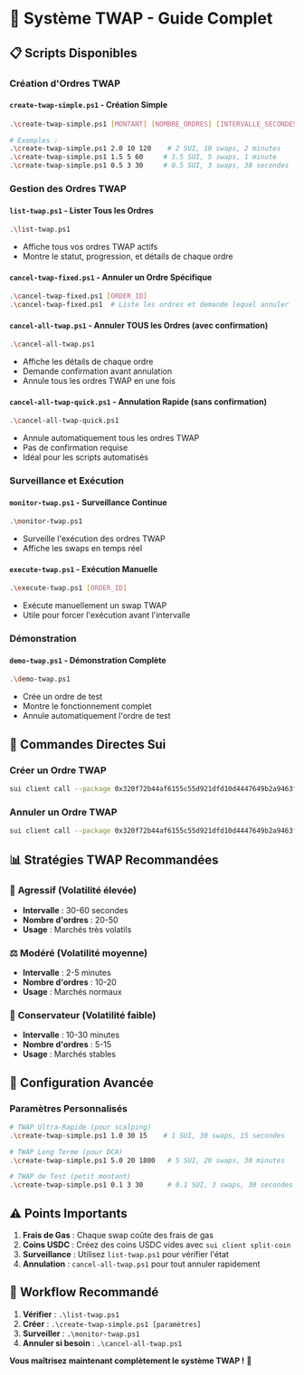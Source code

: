 # 🚀 Système TWAP - Guide Complet

## 📋 Scripts Disponibles

### **Création d'Ordres TWAP**

#### `create-twap-simple.ps1` - Création Simple
```bash
.\create-twap-simple.ps1 [MONTANT] [NOMBRE_ORDRES] [INTERVALLE_SECONDES]

# Exemples :
.\create-twap-simple.ps1 2.0 10 120    # 2 SUI, 10 swaps, 2 minutes
.\create-twap-simple.ps1 1.5 5 60     # 1.5 SUI, 5 swaps, 1 minute
.\create-twap-simple.ps1 0.5 3 30     # 0.5 SUI, 3 swaps, 30 secondes
```

### **Gestion des Ordres TWAP**

#### `list-twap.ps1` - Lister Tous les Ordres
```bash
.\list-twap.ps1
```
- Affiche tous vos ordres TWAP actifs
- Montre le statut, progression, et détails de chaque ordre

#### `cancel-twap-fixed.ps1` - Annuler un Ordre Spécifique
```bash
.\cancel-twap-fixed.ps1 [ORDER_ID]
.\cancel-twap-fixed.ps1  # Liste les ordres et demande lequel annuler
```

#### `cancel-all-twap.ps1` - Annuler TOUS les Ordres (avec confirmation)
```bash
.\cancel-all-twap.ps1
```
- Affiche les détails de chaque ordre
- Demande confirmation avant annulation
- Annule tous les ordres TWAP en une fois

#### `cancel-all-twap-quick.ps1` - Annulation Rapide (sans confirmation)
```bash
.\cancel-all-twap-quick.ps1
```
- Annule automatiquement tous les ordres TWAP
- Pas de confirmation requise
- Idéal pour les scripts automatisés

### **Surveillance et Exécution**

#### `monitor-twap.ps1` - Surveillance Continue
```bash
.\monitor-twap.ps1
```
- Surveille l'exécution des ordres TWAP
- Affiche les swaps en temps réel

#### `execute-twap.ps1` - Exécution Manuelle
```bash
.\execute-twap.ps1 [ORDER_ID]
```
- Exécute manuellement un swap TWAP
- Utile pour forcer l'exécution avant l'intervalle

### **Démonstration**

#### `demo-twap.ps1` - Démonstration Complète
```bash
.\demo-twap.ps1
```
- Crée un ordre de test
- Montre le fonctionnement complet
- Annule automatiquement l'ordre de test

## 🎯 **Commandes Directes Sui**

### Créer un Ordre TWAP
```bash
sui client call --package 0x320f72b44af6155c55d921dfd10d4447649b2a9463f95b535caa39cf7582e3dc --module cetus_position --function create_twap_order --args [SUI_COIN_ID] [USDC_COIN_EMPTY] [NOMBRE_ORDRES] [INTERVALLE_MS] 0x6 --type-args 0x2::sui::SUI 0xdba34672e30cb065b1f93e3ab55318768fd6fef66c15942c9f7cb846e2f900e7::usdc::USDC --gas-budget 10000000
```

### Annuler un Ordre TWAP
```bash
sui client call --package 0x320f72b44af6155c55d921dfd10d4447649b2a9463f95b535caa39cf7582e3dc --module cetus_position --function cancel_twap_order --args [ORDER_ID] --type-args 0x2::sui::SUI 0xdba34672e30cb065b1f93e3ab55318768fd6fef66c15942c9f7cb846e2f900e7::usdc::USDC --gas-budget 5000000
```

## 📊 **Stratégies TWAP Recommandées**

### 🚀 **Agressif** (Volatilité élevée)
- **Intervalle** : 30-60 secondes
- **Nombre d'ordres** : 20-50
- **Usage** : Marchés très volatils

### ⚖️ **Modéré** (Volatilité moyenne)
- **Intervalle** : 2-5 minutes
- **Nombre d'ordres** : 10-20
- **Usage** : Marchés normaux

### 🐌 **Conservateur** (Volatilité faible)
- **Intervalle** : 10-30 minutes
- **Nombre d'ordres** : 5-15
- **Usage** : Marchés stables

## 🔧 **Configuration Avancée**

### Paramètres Personnalisés
```bash
# TWAP Ultra-Rapide (pour scalping)
.\create-twap-simple.ps1 1.0 30 15    # 1 SUI, 30 swaps, 15 secondes

# TWAP Long Terme (pour DCA)
.\create-twap-simple.ps1 5.0 20 1800   # 5 SUI, 20 swaps, 30 minutes

# TWAP de Test (petit montant)
.\create-twap-simple.ps1 0.1 3 30      # 0.1 SUI, 3 swaps, 30 secondes
```

## ⚠️ **Points Importants**

1. **Frais de Gas** : Chaque swap coûte des frais de gas
2. **Coins USDC** : Créez des coins USDC vides avec `sui client split-coin`
3. **Surveillance** : Utilisez `list-twap.ps1` pour vérifier l'état
4. **Annulation** : `cancel-all-twap.ps1` pour tout annuler rapidement

## 🎉 **Workflow Recommandé**

1. **Vérifier** : `.\list-twap.ps1`
2. **Créer** : `.\create-twap-simple.ps1 [paramètres]`
3. **Surveiller** : `.\monitor-twap.ps1`
4. **Annuler si besoin** : `.\cancel-all-twap.ps1`

**Vous maîtrisez maintenant complètement le système TWAP !** 🚀
